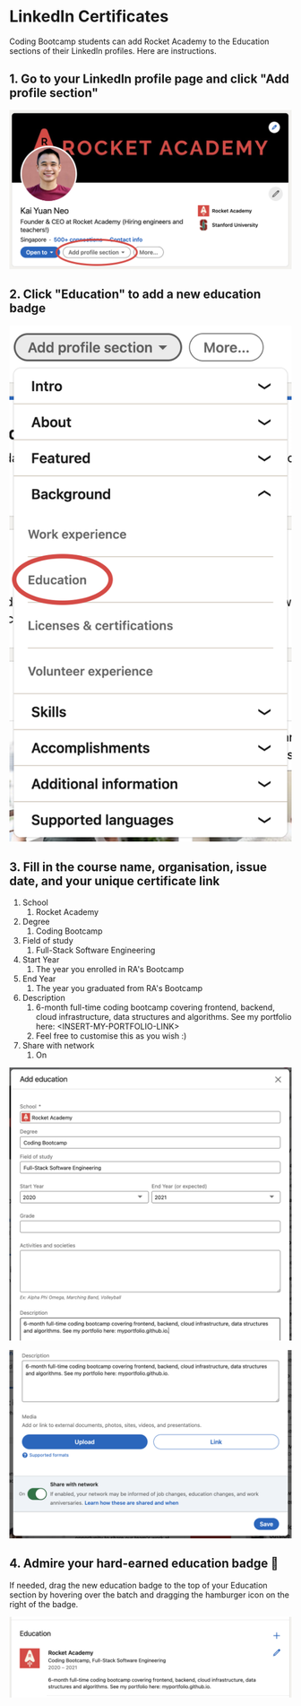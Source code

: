 # LinkedIn Certificates

Coding Bootcamp students can add Rocket Academy to the Education sections of their LinkedIn profiles. Here are instructions.

## 1. Go to your LinkedIn profile page and click "**Add profile section"**

![](../.gitbook/assets/jie-ping-20210401-12.55.44.png)

## 2. Click "Education" to add a new education badge

![](../.gitbook/assets/jie-ping-20210401-12.42.04.png)

## 3. Fill in the course name, organisation, issue date, and your unique certificate link

1. School
   1. Rocket Academy
2. Degree
   1. Coding Bootcamp
3. Field of study
   1. Full-Stack Software Engineering
4. Start Year
   1. The year you enrolled in RA's Bootcamp
5. End Year
   1. The year you graduated from RA's Bootcamp
6. Description
   1. 6-month full-time coding bootcamp covering frontend, backend, cloud infrastructure, data structures and algorithms. See my portfolio here: &lt;INSERT-MY-PORTFOLIO-LINK&gt;
   2. Feel free to customise this as you wish :\)
7. Share with network
   1. On

![](../.gitbook/assets/jie-ping-20210401-12.53.40.png)

![](../.gitbook/assets/jie-ping-20210401-12.53.49.png)

## 4. Admire your hard-earned education badge 🚀

If needed, drag the new education badge to the top of your Education section by hovering over the batch and dragging the hamburger icon on the right of the badge.

![](../.gitbook/assets/jie-ping-20210401-12.54.21.png)

